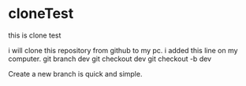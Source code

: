 # cloneTest
this is clone test 

i will clone this repository from github to my pc.
 i  added this line on my computer.
git branch dev
git checkout dev
git checkout -b dev

 Create a new branch is quick and  simple.
